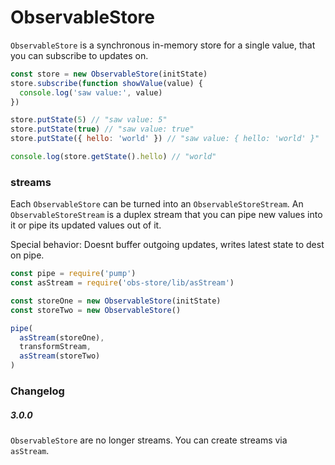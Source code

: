 # ObservableStore

`ObservableStore` is a synchronous in-memory store for a single value,
that you can subscribe to updates on.

```js
const store = new ObservableStore(initState)
store.subscribe(function showValue(value) {
  console.log('saw value:', value)
})

store.putState(5) // "saw value: 5"
store.putState(true) // "saw value: true"
store.putState({ hello: 'world' }) // "saw value: { hello: 'world' }"

console.log(store.getState().hello) // "world"
```

### streams

Each `ObservableStore` can be turned into an `ObservableStoreStream`.
An `ObservableStoreStream` is a duplex stream that you can pipe new values into it or
pipe its updated values out of it.

Special behavior: Doesnt buffer outgoing updates, writes latest state to dest on pipe.

```js
const pipe = require('pump')
const asStream = require('obs-store/lib/asStream')

const storeOne = new ObservableStore(initState)
const storeTwo = new ObservableStore()

pipe(
  asStream(storeOne),
  transformStream,
  asStream(storeTwo)
)
```

### Changelog

##### 3.0.0

`ObservableStore` are no longer streams. You can create streams via `asStream`.